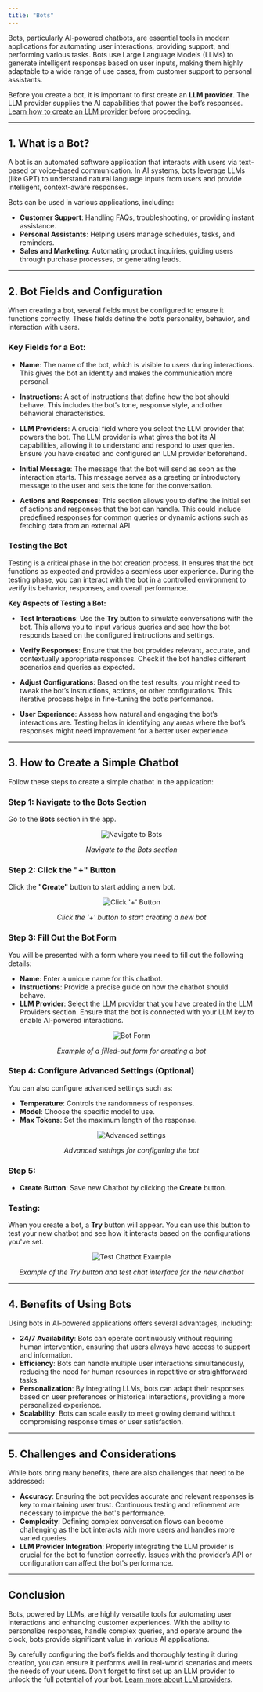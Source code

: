 ```yaml
---
title: "Bots"
---
```


Bots, particularly AI-powered chatbots, are essential tools in modern applications for automating user interactions, providing support, and performing various tasks. Bots use Large Language Models (LLMs) to generate intelligent responses based on user inputs, making them highly adaptable to a wide range of use cases, from customer support to personal assistants.

Before you create a bot, it is important to first create an **LLM provider**. The LLM provider supplies the AI capabilities that power the bot’s responses. [Learn how to create an LLM provider](../../getting-started/llm-providers) before proceeding.

----------------------------------

## 1. What is a Bot?

A bot is an automated software application that interacts with users via text-based or voice-based communication. In AI systems, bots leverage LLMs (like GPT) to understand natural language inputs from users and provide intelligent, context-aware responses.

Bots can be used in various applications, including:
- **Customer Support**: Handling FAQs, troubleshooting, or providing instant assistance.
- **Personal Assistants**: Helping users manage schedules, tasks, and reminders.
- **Sales and Marketing**: Automating product inquiries, guiding users through purchase processes, or generating leads.

----------------------------------

## 2. Bot Fields and Configuration

When creating a bot, several fields must be configured to ensure it functions correctly. These fields define the bot’s personality, behavior, and interaction with users.

### Key Fields for a Bot:
- **Name**: The name of the bot, which is visible to users during interactions. This gives the bot an identity and makes the communication more personal.

- **Instructions**: A set of instructions that define how the bot should behave. This includes the bot’s tone, response style, and other behavioral characteristics.

- **LLM Providers**: A crucial field where you select the LLM provider that powers the bot. The LLM provider is what gives the bot its AI capabilities, allowing it to understand and respond to user queries. Ensure you have created and configured an LLM provider beforehand.

- **Initial Message**: The message that the bot will send as soon as the interaction starts. This message serves as a greeting or introductory message to the user and sets the tone for the conversation.

- **Actions and Responses**: This section allows you to define the initial set of actions and responses that the bot can handle. This could include predefined responses for common queries or dynamic actions such as fetching data from an external API.

### Testing the Bot

Testing is a critical phase in the bot creation process. It ensures that the bot functions as expected and provides a seamless user experience. During the testing phase, you can interact with the bot in a controlled environment to verify its behavior, responses, and overall performance.

**Key Aspects of Testing a Bot:**

- **Test Interactions**: Use the **Try** button to simulate conversations with the bot. This allows you to input various queries and see how the bot responds based on the configured instructions and settings.

- **Verify Responses**: Ensure that the bot provides relevant, accurate, and contextually appropriate responses. Check if the bot handles different scenarios and queries as expected.

- **Adjust Configurations**: Based on the test results, you might need to tweak the bot’s instructions, actions, or other configurations. This iterative process helps in fine-tuning the bot’s performance.

- **User Experience**: Assess how natural and engaging the bot’s interactions are. Testing helps in identifying any areas where the bot’s responses might need improvement for a better user experience.

----------------------------------

## 3. How to Create a Simple Chatbot

Follow these steps to create a simple chatbot in the application:

### Step 1: Navigate to the Bots Section
Go to the **Bots** section in the app.

<div style="text-align: center;">
  <img src="../images/navigate-bots.png" alt="Navigate to Bots" />
  <p><em>Navigate to the Bots section</em></p>
</div>

### Step 2: Click the "+" Button
Click the **"Create"** button to start adding a new bot.

<div style="text-align: center;">
  <img src="../images/click-plus-bot.png" alt="Click '+' Button" />
  <p><em>Click the '+' button to start creating a new bot</em></p>
</div>

### Step 3: Fill Out the Bot Form
You will be presented with a form where you need to fill out the following details:

- **Name**: Enter a unique name for this chatbot.
- **Instructions**: Provide a precise guide on how the chatbot should behave.
- **LLM Provider**: Select the LLM provider that you have created in the LLM Providers section.
 Ensure that the bot is connected with your LLM key to enable AI-powered interactions.


<div style="text-align: center;">
  <img src="../images/bot-form-example.png" alt="Bot Form" />
  <p><em>Example of a filled-out form for creating a bot</em></p>
</div>

### Step 4: Configure Advanced Settings (Optional)
You can also configure advanced settings such as:
- **Temperature**: Controls the randomness of responses.
- **Model**: Choose the specific model to use.
- **Max Tokens**: Set the maximum length of the response.

<div style="text-align: center;">
  <img src="../images/bot-form-advanced-settings-example.png" alt="Advanced settings" />
  <p><em>Advanced settings for configuring the bot</em></p>
</div>

### Step 5:
- **Create Button**: Save new Chatbot by clicking the **Create** button.

### Testing:
When you create a bot, a **Try** button will appear. You can use this button to test your new chatbot and see how it interacts based on the configurations you've set.

<div style="text-align: center;">
  <img src="../images/test-botchat-example.png" alt="Test Chatbot Example" />
  <p><em>Example of the Try button and test chat interface for the new chatbot</em></p>
</div>

----------------------------------

## 4. Benefits of Using Bots

Using bots in AI-powered applications offers several advantages, including:
- **24/7 Availability**: Bots can operate continuously without requiring human intervention, ensuring that users always have access to support and information.
- **Efficiency**: Bots can handle multiple user interactions simultaneously, reducing the need for human resources in repetitive or straightforward tasks.
- **Personalization**: By integrating LLMs, bots can adapt their responses based on user preferences or historical interactions, providing a more personalized experience.
- **Scalability**: Bots can scale easily to meet growing demand without compromising response times or user satisfaction.

----------------------------------

## 5. Challenges and Considerations

While bots bring many benefits, there are also challenges that need to be addressed:
- **Accuracy**: Ensuring the bot provides accurate and relevant responses is key to maintaining user trust. Continuous testing and refinement are necessary to improve the bot's performance.
- **Complexity**: Defining complex conversation flows can become challenging as the bot interacts with more users and handles more varied queries.
- **LLM Provider Integration**: Properly integrating the LLM provider is crucial for the bot to function correctly. Issues with the provider’s API or configuration can affect the bot's performance.

----------------------------------

## Conclusion

Bots, powered by LLMs, are highly versatile tools for automating user interactions and enhancing customer experiences. With the ability to personalize responses, handle complex queries, and operate around the clock, bots provide significant value in various AI applications.

By carefully configuring the bot’s fields and thoroughly testing it during creation, you can ensure it performs well in real-world scenarios and meets the needs of your users. Don’t forget to first set up an LLM provider to unlock the full potential of your bot. [Learn more about LLM providers](../../getting-started/llm-providers).
